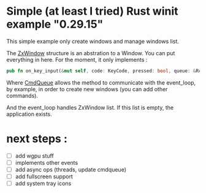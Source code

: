 # Simple (at least I tried) Rust winit example "0.29.15"

This simple example only create windows and manage windows list.

The [ZxWindow](https://github.com/xigh/winit-up-to-date-simple-example/blob/master/src/window/mod.rs#L27) structure is an abstration to a Window. You can put everything in here. For the moment, it only implements : 

```rust
pub fn on_key_input(&mut self, code: KeyCode, pressed: bool, queue: &Rc<CmdQueue>)
```

Where [CmdQueue](https://github.com/xigh/winit-up-to-date-simple-example/blob/master/src/cmd.rs#L7) allows the method to communicate with the event_loop, by example, in order to create new windows (you can add other commands).

And the event_loop handles ZxWindow list. If this list is empty, the application exists.

# next steps : 

- [ ] add wgpu stuff 
- [ ] implements other events
- [ ] add async ops (threads, update cmdqueue)
- [ ] add fullscreen support
- [ ] add system tray icons
